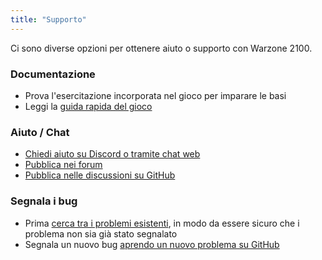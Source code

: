 ```yaml
---
title: "Supporto"
---
```


Ci sono diverse opzioni per ottenere aiuto o supporto con Warzone 2100.

### Documentazione

- Prova l'esercitazione incorporata nel gioco per imparare le basi
- Leggi la [guida rapida del gioco](https://github.com/Warzone2100/warzone2100/blob/master/doc/quickstartguide.asciidoc#warzone-2100-quick-start-guide)

### Aiuto / Chat

- [Chiedi aiuto su Discord o tramite chat web](webchat.md)
- [Pubblica nei forum](https://forums.wz2100.net/)
- [Pubblica nelle discussioni su GitHub](https://github.com/Warzone2100/warzone2100/discussions)

### Segnala i bug

- Prima [cerca tra i problemi esistenti](https://github.com/Warzone2100/warzone2100/issues), in modo da essere sicuro che i problema non sia già stato segnalato
-  Segnala un nuovo bug [aprendo un nuovo problema su GitHub](https://github.com/Warzone2100/warzone2100/issues/new/choose)

